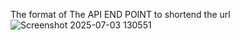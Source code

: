 The format of The API END POINT to shortend the url
![Screenshot 2025-07-03 130551](https://github.com/user-attachments/assets/d90fdfd1-0ace-4999-bf7e-a80e2274678a)
